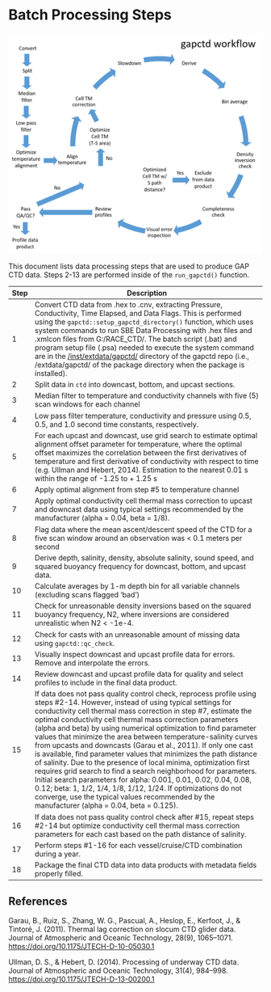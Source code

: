 # Batch Processing Steps

![](/doc/assets/gapctd_workflow.png)

This document lists data processing steps that are used to produce GAP
CTD data. Steps 2-13 are performed inside of the `run_gapctd()`
function.

| Step | Description                                                                                                                                                                                                                                                                                                                                                                                                                                                                                                                                                                                                                                                                                                                                                                                                                                                                                                                 |
|------|-----------------------------------------------------------------------------------------------------------------------------------------------------------------------------------------------------------------------------------------------------------------------------------------------------------------------------------------------------------------------------------------------------------------------------------------------------------------------------------------------------------------------------------------------------------------------------------------------------------------------------------------------------------------------------------------------------------------------------------------------------------------------------------------------------------------------------------------------------------------------------------------------------------------------------|
| 1    | Convert CTD data from .hex to .cnv, extracting Pressure, Conductivity, Time Elapsed, and Data Flags. This is performed using the `gapctd::setup_gapctd_directory()` function, which uses system commands to run SBE Data Processing with .hex files and .xmlcon files from G:/RACE_CTD/. The batch script (.bat) and program setup file (.psa) needed to execute the system command are in the [/inst/extdata/gapctd/](/inst/extdata/gapctd/) directory of the gapctd repo (i.e., /extdata/gapctd/ of the package directory when the package is installed).                                                                                                                                                                                                                                                                                                                                                                 |
| 2    | Split data in `ctd` into downcast, bottom, and upcast sections.                                                                                                                                                                                                                                                                                                                                                                                                                                                                                                                                                                                                                                                                                                                                                                                                                                                             |
| 3    | Median filter to temperature and conductivity channels with five (5) scan windows for each channel                                                                                                                                                                                                                                                                                                                                                                                                                                                                                                                                                                                                                                                                                                                                                                                                                          |
| 4    | Low pass filter temperature, conductivity and pressure using 0.5, 0.5, and 1.0 second time constants, respectively.                                                                                                                                                                                                                                                                                                                                                                                                                                                                                                                                                                                                                                                                                                                                                                                                         |
| 5    | For each upcast and downcast, use grid search to estimate optimal alignment offset parameter for temperature, where the optimal offset maximizes the correlation between the first derivatives of temperature and first derivative of conductivity with respect to time (e.g. Ullman and Hebert, 2014). Estimation to the nearest 0.01 s within the range of -1.25 to + 1.25 s                                                                                                                                                                                                                                                                                                                                                                                                                                                                                                                                              |
| 6    | Apply optimal alignment from step \#5 to temperature channel                                                                                                                                                                                                                                                                                                                                                                                                                                                                                                                                                                                                                                                                                                                                                                                                                                                                |
| 7    | Apply optimal conductivity cell thermal mass correction to upcast and downcast data using typical settings recommended by the manufacturer (alpha = 0.04, beta = 1/8).                                                                                                                                                                                                                                                                                                                                                                                                                                                                                                                                                                                                                                                                                                                                                      |
| 8    | Flag data where the mean ascent/descent speed of the CTD for a five scan window around an observation was \< 0.1 meters per second                                                                                                                                                                                                                                                                                                                                                                                                                                                                                                                                                                                                                                                                                                                                                                                          |
| 9    | Derive depth, salinity, density, absolute salinity, sound speed, and squared buoyancy frequency for downcast, bottom, and upcast data.                                                                                                                                                                                                                                                                                                                                                                                                                                                                                                                                                                                                                                                                                                                                                                                      |
| 10   | Calculate averages by 1-m depth bin for all variable channels (excluding scans flagged ‘bad’)                                                                                                                                                                                                                                                                                                                                                                                                                                                                                                                                                                                                                                                                                                                                                                                                                               |
| 11   | Check for unreasonable density inversions based on the squared buoyancy frequency, N2, where inversions are considered unrealistic when N2 \< -1e-4.                                                                                                                                                                                                                                                                                                                                                                                                                                                                                                                                                                                                                                                                                                                                                                        |
| 12   | Check for casts with an unreasonable amount of missing data using `gapctd::qc_check`.                                                                                                                                                                                                                                                                                                                                                                                                                                                                                                                                                                                                                                                                                                                                                                                                                                       |
| 13   | Visually inspect downcast and upcast profile data for errors. Remove and interpolate the errors.                                                                                                                                                                                                                                                                                                                                                                                                                                                                                                                                                                                                                                                                                                                                                                                                                            |
| 14   | Review downcast and upcast profile data for quality and select profiles to include in the final data product.                                                                                                                                                                                                                                                                                                                                                                                                                                                                                                                                                                                                                                                                                                                                                                                                               |
| 15   | If data does not pass quality control check, reprocess profile using steps \#2-14. However, instead of using typical settings for conductivity cell thermal mass correction in step \#7, estimate the optimal conductivity cell thermal mass correction parameters (alpha and beta) by using numerical optimization to find parameter values that minimize the area between temperature-salinity curves from upcasts and downcasts (Garau et al., 2011). If only one cast is available, find parameter values that minimizes the path distance of salinity. Due to the presence of local minima, optimization first requires grid search to find a search neighborhood for parameters. Initial search parameters for alpha: 0.001, 0.01, 0.02, 0.04, 0.08, 0.12; beta: 1, 1/2, 1/4, 1/8, 1/12, 1/24. If optimizations do not converge, use the typical values recommended by the manufacturer (alpha = 0.04, beta = 0.125). |
| 16   | If data does not pass quality control check after \#15, repeat steps \#2-14 but optimize conductivity cell thermal mass correction parameters for each cast based on the path distance of salinity.                                                                                                                                                                                                                                                                                                                                                                                                                                                                                                                                                                                                                                                                                                                         |
| 17   | Perform steps \#1-16 for each vessel/cruise/CTD combination during a year.                                                                                                                                                                                                                                                                                                                                                                                                                                                                                                                                                                                                                                                                                                                                                                                                                                                  |
| 18   | Package the final CTD data into data products with metadata fields properly filled.                                                                                                                                                                                                                                                                                                                                                                                                                                                                                                                                                                                                                                                                                                                                                                                                                                         |

## References

Garau, B., Ruiz, S., Zhang, W. G., Pascual, A., Heslop, E., Kerfoot, J.,
& Tintoré, J. (2011). Thermal lag correction on slocum CTD glider data.
Journal of Atmospheric and Oceanic Technology, 28(9), 1065–1071.
<https://doi.org/10.1175/JTECH-D-10-05030.1>

Ullman, D. S., & Hebert, D. (2014). Processing of underway CTD data.
Journal of Atmospheric and Oceanic Technology, 31(4), 984–998.
<https://doi.org/10.1175/JTECH-D-13-00200.1>
